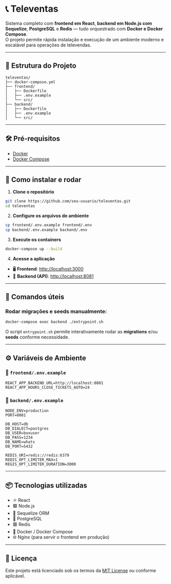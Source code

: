 # 📞 Televentas

Sistema completo com **frontend em React**, **backend em Node.js com Sequelize**, **PostgreSQL** e **Redis** — tudo orquestrado com **Docker e Docker Compose**.  
O projeto permite rápida instalação e execução de um ambiente moderno e escalável para operações de televendas.

---

## 📁 Estrutura do Projeto

```
televentas/
├── docker-compose.yml
├── frontend/
│   ├── Dockerfile
│   ├── .env.example
│   └── src/
├── backend/
│   ├── Dockerfile
│   ├── .env.example
│   └── src/
```

---

## 🛠️ Pré-requisitos

- [Docker](https://www.docker.com/)
- [Docker Compose](https://docs.docker.com/compose/)

---

## 🚀 Como instalar e rodar

1. **Clone o repositório**

```bash
git clone https://github.com/seu-usuario/televentas.git
cd televentas
```

2. **Configure os arquivos de ambiente**

```bash
cp frontend/.env.example frontend/.env
cp backend/.env.example backend/.env
```

3. **Execute os containers**

```bash
docker-compose up --build
```

4. **Acesse a aplicação**

- 🖥️ **Frontend**: [http://localhost:3000](http://localhost:3000)
- 🔌 **Backend (API)**: [http://localhost:8081](http://localhost:8081)

---

## 🧪 Comandos úteis

### Rodar migrações e seeds manualmente:

```bash
docker-compose exec backend ./entrypoint.sh
```

O script `entrypoint.sh` permite interativamente rodar as **migrations** e/ou **seeds** conforme necessidade.

---

## ⚙️ Variáveis de Ambiente

### 📁 `frontend/.env.example`

```env
REACT_APP_BACKEND_URL=http://localhost:8081
REACT_APP_HOURS_CLOSE_TICKETS_AUTO=24
```

### 📁 `backend/.env.example`

```env
NODE_ENV=production
PORT=8081

DB_HOST=db
DB_DIALECT=postgres
DB_USER=boxuser
DB_PASS=1234
DB_NAME=whats
DB_PORT=5432

REDIS_URI=redis://redis:6379
REDIS_OPT_LIMITER_MAX=1
REGIS_OPT_LIMITER_DURATION=3000
```

---

## 📦 Tecnologias utilizadas

- ⚛️ React
- 🟩 Node.js
- 🔗 Sequelize ORM
- 🐘 PostgreSQL
- 🟥 Redis
- 🐳 Docker / Docker Compose
- 🌐 Nginx (para servir o frontend em produção)

---

## 📄 Licença

Este projeto está licenciado sob os termos da [MIT License](LICENSE) ou conforme aplicável.